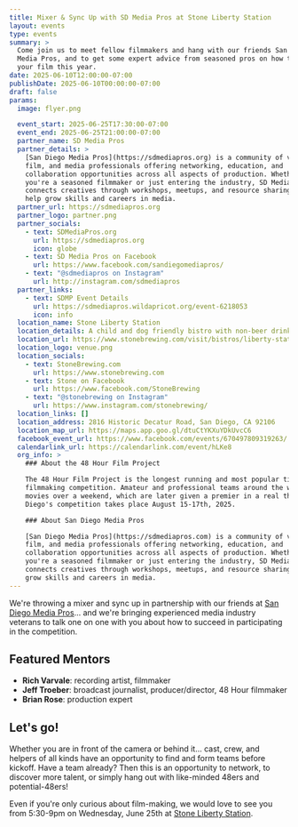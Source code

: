 ```yaml
---
title: Mixer & Sync Up with SD Media Pros at Stone Liberty Station
layout: events
type: events
summary: >
  Come join us to meet fellow filmmakers and hang with our friends San Diego
  Media Pros, and to get some expert advice from seasoned pros on how to make
  your film this year.
date: 2025-06-10T12:00:00-07:00
publishDate: 2025-06-10T00:00:00-07:00
draft: false
params:
  image: flyer.png

  event_start: 2025-06-25T17:30:00-07:00
  event_end: 2025-06-25T21:00:00-07:00
  partner_name: SD Media Pros
  partner_details: >
    [San Diego Media Pros](https://sdmediapros.org) is a community of video,
    film, and media professionals offering networking, education, and
    collaboration opportunities across all aspects of production. Whether
    you're a seasoned filmmaker or just entering the industry, SD Media Pros
    connects creatives through workshops, meetups, and resource sharing to
    help grow skills and careers in media.
  partner_url: https://sdmediapros.org
  partner_logo: partner.png
  partner_socials: 
    - text: SDMediaPros.org
      url: https://sdmediapros.org
      icon: globe
    - text: SD Media Pros on Facebook
      url: https://www.facebook.com/sandiegomediapros/
    - text: "@sdmediapros on Instagram"
      url: http://instagram.com/sdmediapros
  partner_links: 
    - text: SDMP Event Details
      url: https://sdmediapros.wildapricot.org/event-6218053
      icon: info
  location_name: Stone Liberty Station
  location_details: A child and dog friendly bistro with non-beer drink options
  location_url: https://www.stonebrewing.com/visit/bistros/liberty-station
  location_logo: venue.png
  location_socials:
    - text: StoneBrewing.com
      url: https://www.stonebrewing.com
    - text: Stone on Facebook
      url: https://www.facebook.com/StoneBrewing
    - text: "@stonebrewing on Instagram"
      url: https://www.instagram.com/stonebrewing/
  location_links: []
  location_address: 2816 Historic Decatur Road, San Diego, CA 92106
  location_map_url: https://maps.app.goo.gl/dtuCtYKXuYDkUvcC6
  facebook_event_url: https://www.facebook.com/events/670497809319263/
  calendarlink_url: https://calendarlink.com/event/hLKe8
  org_info: >
    ### About the 48 Hour Film Project

    The 48 Hour Film Project is the longest running and most popular timed
    filmmaking competition. Amateur and professional teams around the world make
    movies over a weekend, which are later given a premier in a real theater. San
    Diego's competition takes place August 15-17th, 2025.

    ### About San Diego Media Pros

    [San Diego Media Pros](https://sdmediapros.com) is a community of video,
    film, and media professionals offering networking, education, and
    collaboration opportunities across all aspects of production. Whether
    you're a seasoned filmmaker or just entering the industry, SD Media Pros
    connects creatives through workshops, meetups, and resource sharing to help
    grow skills and careers in media.
---
```

We're throwing a mixer and sync up in partnership with our friends at
[San Diego Media Pros](https://sdmediapros.org/)...  and we're bringing
experienced media industry veterans to talk one on one with you about how to
succeed in participating in the competition.

## Featured Mentors

* **Rich Varvale**: recording artist, filmmaker
* **Jeff Troeber**: broadcast journalist, producer/director, 48 Hour filmmaker
* **Brian Rose**: production expert

## Let's go!

Whether you are in front of the camera or behind it... cast, crew, and helpers
of all kinds have an opportunity to find and form teams before kickoff. Have a
team already? Then this is an opportunity to network, to discover more talent,
or simply hang out with like-minded 48ers and potential-48ers!

Even if you're only curious about film-making, we would love to see you from
5:30-9pm on Wednesday, June 25th at
[Stone Liberty Station](https://www.stonebrewing.com/visit/bistros/liberty-station).
